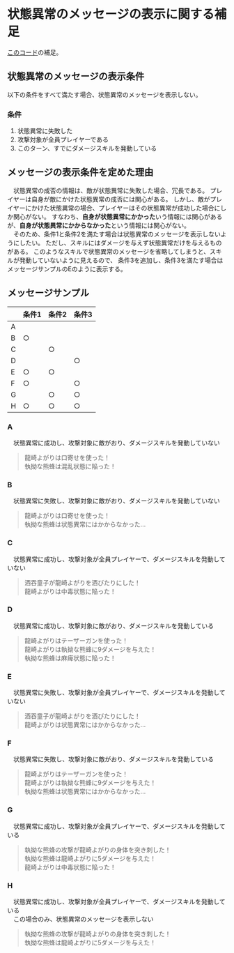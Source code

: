 # 状態異常のメッセージの表示に関する補足

[このコード](../Assets/Scripts/BattleScene/InterfaceAdapter/State/PrimeSkill/PrimeSkillStartState.cs)の補足。

## 状態異常のメッセージの表示条件

以下の条件をすべて満たす場合、状態異常のメッセージを表示しない。

### 条件
1. 状態異常に失敗した
2. 攻撃対象が全員プレイヤーである
3. このターン、すでにダメージスキルを発動している

## メッセージの表示条件を定めた理由

　状態異常の成否の情報は、敵が状態異常に失敗した場合、冗長である。
プレイヤーは自身が敵にかけた状態異常の成否には関心がある。
しかし、敵がプレイヤーにかけた状態異常の場合、プレイヤーはその状態異常が成功した場合にしか関心がない。
すなわち、**自身が状態異常にかかった**いう情報には関心があるが、**自身が状態異常にかからなかった**という情報には関心がない。  
　そのため、条件1と条件2を満たす場合は状態異常のメッセージを表示しないようにしたい。
ただし、スキルにはダメージを与えず状態異常だけを与えるものがある。
このようなスキルで状態異常のメッセージを省略してしまうと、スキルが発動していないように見えるので、
条件3を追加し、条件3を満たす場合はメッセージサンプルのEのように表示する。

## メッセージサンプル

|   | 条件1 | 条件2 | 条件3 |
|---|-----|-----|-----|
| A |     |     |     |
| B | ○   |     |     |
| C |     | ○   |     |
| D |     |     | ○   |
| E | ○   | ○   |     |
| F | ○   |     | ○   |
| G |     | ○   | ○   |
| H | ○   | ○   | ○   |

### A
　状態異常に成功し、攻撃対象に敵がおり、ダメージスキルを発動していない

> 龍崎よがりは口寄せを使った！  
> 執拗な熊蜂は混乱状態に陥った！

### B
　状態異常に失敗し、攻撃対象に敵がおり、ダメージスキルを発動していない

> 龍崎よがりは口寄せを使った！  
> 執拗な熊蜂は状態異常にはかからなかった…

### C
　状態異常に成功し、攻撃対象が全員プレイヤーで、ダメージスキルを発動していない

> 酒吞童子が龍崎よがりを酒びたりにした！  
> 龍崎よがりは中毒状態に陥った！

### D
　状態異常に成功し、攻撃対象に敵がおり、ダメージスキルを発動している

> 龍崎よがりはテーザーガンを使った！  
> 龍崎よがりは執拗な熊蜂に9ダメージを与えた！  
> 執拗な熊蜂は麻痺状態に陥った！

### E
　状態異常に失敗し、攻撃対象が全員プレイヤーで、ダメージスキルを発動していない

> 酒吞童子が龍崎よがりを酒びたりにした！  
> 龍崎よがりは状態異常にはかからなかった…

### F
　状態異常に失敗し、攻撃対象に敵がおり、ダメージスキルを発動している

> 龍崎よがりはテーザーガンを使った！  
> 龍崎よがりは執拗な熊蜂に9ダメージを与えた！  
> 執拗な熊蜂は状態異常にはかからなかった…

### G
　状態異常に成功し、攻撃対象が全員プレイヤーで、ダメージスキルを発動している

> 執拗な熊蜂の攻撃が龍崎よがりの身体を突き刺した！  
> 執拗な熊蜂は龍崎よがりに5ダメージを与えた！  
> 龍崎よがりは中毒状態に陥った！

### H
　状態異常に成功し、攻撃対象が全員プレイヤーで、ダメージスキルを発動している  
　この場合のみ、状態異常のメッセージを表示しない

> 執拗な熊蜂の攻撃が龍崎よがりの身体を突き刺した！  
> 執拗な熊蜂は龍崎よがりに5ダメージを与えた！
